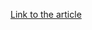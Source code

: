 [Link to the article](https://www.trendmicro.com/en_us/research/23/i/revisiting-16shop-phishing-kit-trend-interpol-partnership.html)
